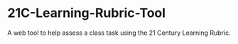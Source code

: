 # 21C-Learning-Rubric-Tool
A web tool to help assess a class task using the 21 Century Learning Rubric.
